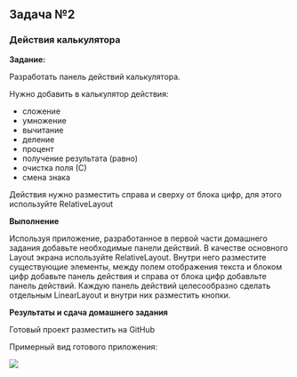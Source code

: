 ## Задача №2
### Действия калькулятора


**Задание:**

Разработать панель действий калькулятора.

Нужно добавить в калькулятор действия:

* сложение
* умножение
* вычитание
* деление
* процент
* получение результата (равно)
* очистка поля (С)
* смена знака


Действия нужно разместить справа и сверху от блока цифр, для этого используйте RelativeLayout




**Выполнение**

Используя приложение, разработанное в первой части домашнего задания добавьте необходимые панели действий.
В качестве основного Layout экрана используйте RelativeLayout.
Внутри него разместите существующие элементы, между полем отображения текста и блоком цифр добавьте панель действия и справа от блока цифр добавльте панель действий.
Каждую панель действий целесообразно сделать отдельным LinearLayout и внутри них разместить кнопки.


**Результаты и сдача домашнего задания**

Готовый проект разместить на GitHub

Примерный вид готового приложения:

![](https://i.imgur.com/RuhFyb0.png)
